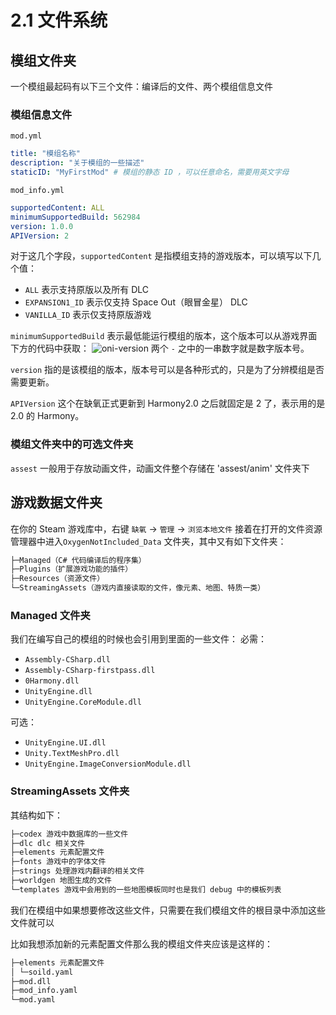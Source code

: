 # 2.1 文件系统

## 模组文件夹
一个模组最起码有以下三个文件：编译后的文件、两个模组信息文件

### 模组信息文件
`mod.yml`
```yaml
title: "模组名称"
description: "关于模组的一些描述"
staticID: "MyFirstMod" # 模组的静态 ID ，可以任意命名，需要用英文字母
```

`mod_info.yml`
```yaml
supportedContent: ALL
minimumSupportedBuild: 562984
version: 1.0.0
APIVersion: 2
```
对于这几个字段，`supportedContent` 是指模组支持的游戏版本，可以填写以下几个值：

- `ALL` 表示支持原版以及所有 DLC
- `EXPANSION1_ID` 表示仅支持 Space Out（眼冒金星） DLC
- `VANILLA_ID` 表示仅支持原版游戏

`minimumSupportedBuild` 表示最低能运行模组的版本，这个版本可以从游戏界面下方的代码中获取：
![oni-version](/oni-version.png)
两个 `-` 之中的一串数字就是数字版本号。

`version` 指的是该模组的版本，版本号可以是各种形式的，只是为了分辨模组是否需要更新。

`APIVersion` 这个在缺氧正式更新到 Harmony2.0 之后就固定是 2 了，表示用的是 2.0 的 Harmony。

### 模组文件夹中的可选文件夹
`assest`
一般用于存放动画文件，动画文件整个存储在 'assest/anim' 文件夹下


## 游戏数据文件夹
在你的 Steam 游戏库中，右键 `缺氧` -> `管理` -> `浏览本地文件` 接着在打开的文件资源管理器中进入`OxygenNotIncluded_Data` 文件夹，其中又有如下文件夹：
```txt
├─Managed（C# 代码编译后的程序集）
├─Plugins（扩展游戏功能的插件）
├─Resources（资源文件）
└─StreamingAssets（游戏内直接读取的文件，像元素、地图、特质一类）
```

### Managed 文件夹
我们在编写自己的模组的时候也会引用到里面的一些文件：
必需：

- `Assembly-CSharp.dll`
- `Assembly-CSharp-firstpass.dll`
- `0Harmony.dll`
- `UnityEngine.dll`
- `UnityEngine.CoreModule.dll`

可选：

- `UnityEngine.UI.dll`
- `Unity.TextMeshPro.dll`
- `UnityEngine.ImageConversionModule.dll`

### StreamingAssets 文件夹
其结构如下：
```txt
├─codex 游戏中数据库的一些文件
├─dlc dlc 相关文件
├─elements 元素配置文件
├─fonts 游戏中的字体文件
├─strings 处理游戏内翻译的相关文件
├─worldgen 地图生成的文件
└─templates 游戏中会用到的一些地图模板同时也是我们 debug 中的模板列表
```
我们在模组中如果想要修改这些文件，只需要在我们模组文件的根目录中添加这些文件就可以

比如我想添加新的元素配置文件那么我的模组文件夹应该是这样的：  
```txt
├─elements 元素配置文件  
│ └─soild.yaml  
├─mod.dll  
├─mod_info.yaml  
└─mod.yaml
```
